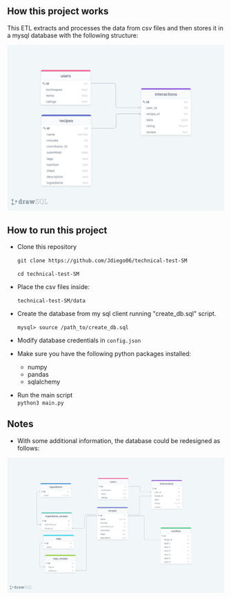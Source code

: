 ## How this project works

This ETL extracts and processes the data from csv files and then stores it in a mysql database with the following structure:

![sql diagram](diagrams/sql_diagram.png "SQL Diagram")

## How to run this project

- Clone this repository

  `git clone https://github.com/Jdiego06/technical-test-SM`

  `cd technical-test-SM`

- Place the csv files inside:

  `technical-test-SM/data`

- Create the database from my sql client running "create_db.sql" script.

  `mysql> source /path_to/create_db.sql`

- Modify database credentials in `config.json`

- Make sure you have the following python packages installed:

  - numpy
  - pandas
  - sqlalchemy

- Run the main script  
  `python3 main.py`

## Notes

- With some additional information, the database could be redesigned as follows:

![sql diagram_2](diagrams/sql_diagram_2.png "SQL Diagram 2")
